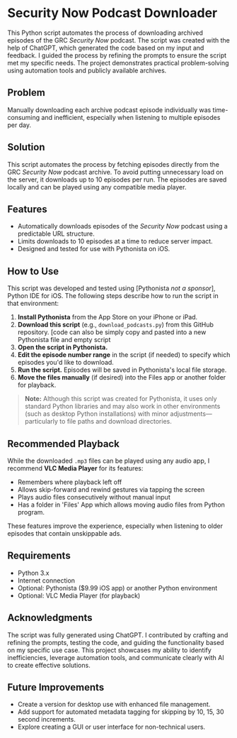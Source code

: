 # Security Now Podcast Downloader

This Python script automates the process of downloading archived episodes of the GRC *Security Now* podcast. The script was created with the help of ChatGPT, which generated the code based on my input and feedback. I guided the process by refining the prompts to ensure the script met my specific needs. The project demonstrates practical problem-solving using automation tools and publicly available archives.

## Problem

Manually downloading each archive podcast episode individually was time-consuming and inefficient, especially when listening to multiple episodes per day.

## Solution

This script automates the process by fetching episodes directly from the GRC *Security Now* podcast archive. To avoid putting unnecessary load on the server, it downloads up to 10 episodes per run. The episodes are saved locally and can be played using any compatible media player.

## Features

- Automatically downloads episodes of the *Security Now* podcast using a predictable URL structure.
- Limits downloads to 10 episodes at a time to reduce server impact.
- Designed and tested for use with Pythonista on iOS.

## How to Use

This script was developed and tested using [Pythonista *not a sponsor*], Python IDE for iOS. The following steps describe how to run the script in that environment:

1. **Install Pythonista** from the App Store on your iPhone or iPad.
2. **Download this script** (e.g., `download_podcasts.py`) from this GitHub repository. [code can also be simply copy and pasted into a new Pythonista file and empty script
3. **Open the script in Pythonista.**
4. **Edit the episode number range** in the script (if needed) to specify which episodes you'd like to download.
5. **Run the script.** Episodes will be saved in Pythonista's local file storage.
6. **Move the files manually** (if desired) into the Files app or another folder for playback.

> **Note:** Although this script was created for Pythonista, it uses only standard Python libraries and may also work in other environments (such as desktop Python installations) with minor adjustments—particularly to file paths and download directories.

## Recommended Playback

While the downloaded `.mp3` files can be played using any audio app, I recommend **VLC Media Player** for its features:

- Remembers where playback left off
- Allows skip-forward and rewind gestures via tapping the screen
- Plays audio files consecutively without manual input
- Has a folder in 'Files' App which allows moving audio files from Python program.

These features improve the experience, especially when listening to older episodes that contain unskippable ads.

## Requirements

- Python 3.x
- Internet connection
- Optional: Pythonista ($9.99 iOS app) or another Python environment
- Optional: VLC Media Player (for playback)

## Acknowledgments

The script was fully generated using ChatGPT. I contributed by crafting and refining the prompts, testing the code, and guiding the functionality based on my specific use case. This project showcases my ability to identify inefficiencies, leverage automation tools, and communicate clearly with AI to create effective solutions.

## Future Improvements

- Create a version for desktop use with enhanced file management.
- Add support for automated metadata tagging for skipping by 10, 15, 30 second increments.
- Explore creating a GUI or user interface for non-technical users.
